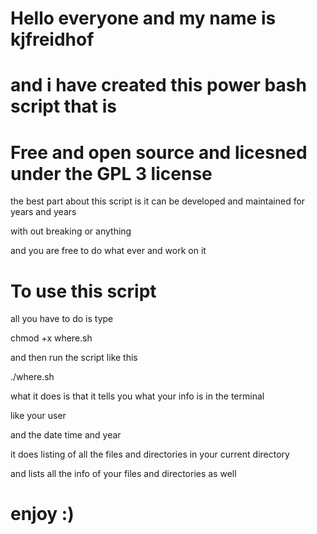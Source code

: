 # Hello everyone and my name is kjfreidhof 

# and i have created this power bash script that is 



# Free and open source and licesned under the GPL 3 license 

the best part about this script is it can be developed and maintained for years and years 

with out breaking or anything 

and you are free to do what ever and work on it


# To use this script

all you have to do is type 

chmod +x where.sh 

and then run the script like this 

./where.sh 

what it does is that it tells you what your info is in the terminal 

like your user 

and the date time and year 

it does listing of all the files and directories in your current directory 

and lists all the info of your files and directories as well 


# enjoy :)


